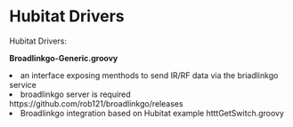 # Hubitat Drivers

Hubitat Drivers:

<b>Broadlinkgo-Generic.groovy</b><br>
<li>an interface exposing menthods to send IR/RF data via the briadlinkgo service </li>
<li>broadlinkgo server is required https://github.com/rob121/broadlinkgo/releases</li>
<li>Broadlinkgo integration based on Hubitat example htttGetSwitch.groovy</li>
